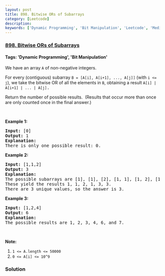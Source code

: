 ```yaml
---
layout: post
title: 898. Bitwise ORs of Subarrays
category: [Leetcode]
description: 
keywords: ['Dynamic Programming', 'Bit Manipulation', 'Leetcode', 'Medium']
---
```

### [898. Bitwise ORs of Subarrays](https://leetcode.com/problems/bitwise-ors-of-subarrays)

#### Tags: 'Dynamic Programming', 'Bit Manipulation'

<div class="content__u3I1 question-content__JfgR"><div><p>We have an array <code>A</code> of non-negative integers.</p>
<p>For every (contiguous) subarray <code>B = [A[i], A[i+1], ..., A[j]]</code> (with <code>i &lt;= j</code>), we take the bitwise OR of all the elements in <code>B</code>, obtaining a result <font face="monospace"><code>A[i] | A[i+1] | ... | A[j]</code>.</font></p>
<p>Return the number of possible results.  (Results that occur more than once are only counted once in the final answer.)</p>
<p> </p>
<div>
<p><strong>Example 1:</strong></p>
<pre><strong>Input: </strong><span id="example-input-1-1">[0]</span>
<strong>Output: </strong><span id="example-output-1">1</span>
<strong>Explanation: </strong>
There is only one possible result: 0.
</pre>
<div>
<p><strong>Example 2:</strong></p>
<pre><strong>Input: </strong><span id="example-input-2-1">[1,1,2]</span>
<strong>Output: </strong><span id="example-output-2">3</span>
<strong>Explanation: </strong>
The possible subarrays are [1], [1], [2], [1, 1], [1, 2], [1, 1, 2].
These yield the results 1, 1, 2, 1, 3, 3.
There are 3 unique values, so the answer is 3.
</pre>
<div>
<p><strong>Example 3:</strong></p>
<pre><strong>Input: </strong><span id="example-input-3-1">[1,2,4]</span>
<strong>Output: </strong><span id="example-output-3">6</span>
<strong>Explanation: </strong>
The possible results are 1, 2, 3, 4, 6, and 7.
</pre>
</div>
</div>
</div>
<p> </p>
<p><strong>Note:</strong></p>
<ol>
<li><code>1 &lt;= A.length &lt;= 50000</code></li>
<li><code>0 &lt;= A[i] &lt;= 10^9</code></li>
</ol>
</div></div>

### Solution
